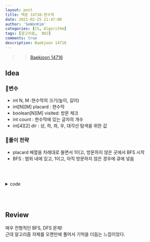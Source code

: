 ```yaml
---
layout: post
title: 백준 14716:현수막
date: 2021-02-25 21:47:00
author: 'SeWonKim'
categories: [CS, Algorithm]
tags: [알고리즘,  BOJ]
comments: true
description: Baekjoon 14716
---
```


> > [Baekjoon 14716](https://www.acmicpc.net/problem/14716)

## Idea

### 🥚변수

- int N, M :현수막의 크기(높이, 길이)
- int[N][M] placard : 현수막 
- boolean[N][M] visited: 방문 체크
- int count : 현수막에 있는 글자의 개수
- int[4][2] dir : 상, 하, 좌, 우, 대각선 탐색을 위한 값
  
### 🍳풀이 전략

- placard 배열을 차례대로 돌면서 1이고, 방문하지 않은 곳에서 BFS 시작
- BFS : 범위 내에 있고, 1이고, 아직 방문하지 않은 경우에 큐에 넣음


&nbsp;  
&nbsp;


<details>
<summary>code</summary>
<div markdown="1">

```java
import java.awt.Point;
import java.io.*;
import java.util.*;

public class Main {

	static int N, M;
	static int[][] dir = { {-1, -1}, {-1, 0}, {-1, 1},
							{0, -1}, {0, 1}, 
							{1, -1}, {1, 0}, {1, 1} };
	static boolean[][] visited;
	public static void main(String[] args) throws Exception {
		BufferedReader br = new BufferedReader(new InputStreamReader(System.in));
		StringTokenizer st = new StringTokenizer(br.readLine(), " ");
		N = Integer.parseInt(st.nextToken());
		M = Integer.parseInt(st.nextToken());
		int[][] placard = new int[N][M];
		int count = 0;	// 글자의 개수
		visited = new boolean[N][M];	// 방문 체크
		
		for (int i = 0; i < N; i++) {
			st = new StringTokenizer(br.readLine(), " ");
			for (int j = 0; j < M; j++) {
				placard[i][j] = Integer.parseInt(st.nextToken());
			}
		}
		
		// 탐색
		for (int i = 0; i < N; i++) {
			for (int j = 0; j < M; j++) {
				if(placard[i][j] == 1 && !visited[i][j]) {
					count++;
					go(i, j, placard);
				}
			}
		}
		
		System.out.println(count);
	}
	
	public static void go(int i, int j, int[][] placard) {
		Queue<Point> q = new LinkedList<Point>();
		q.offer(new Point(i, j));
		visited[i][j] = true;
		
		while(!q.isEmpty()) {
			Point now = q.poll();
			for (int k = 0; k < 8; k++) {
				int nx = now.x + dir[k][0];
				int ny = now.y + dir[k][1];
				
				if(nx >= 0 && nx < N && ny >= 0 && ny < M) {	// 범위 내에 있고
					if(placard[nx][ny] == 1 && !visited[nx][ny]) {	// 방문하지 않은 글자라면
						q.offer(new Point(nx, ny));
						visited[nx][ny] = true;
					}
				}
			}
		}
	}

}
```

</div>
</details>

&nbsp;  
&nbsp;

## Review

매우 전형적인 BFS, DFS 문제!     
근데 알고리즘 자체를 오랜만에 풀어서 기억을 더듬는 느낌이었다. 

&nbsp;  
&nbsp;
